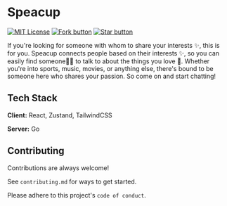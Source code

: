 # Speacup
[![MIT License](https://img.shields.io/badge/License-MIT-green.svg?&style=for-the-badge)](https://choosealicense.com/licenses/mit/) 
[![Fork button](https://img.shields.io/github/forks/Rinshin-Jalal/Chatters?label=Fork&style=for-the-badge)](https://github.com/Rinshin-Jalal/Chatters/fork)
[![Star button](https://img.shields.io/github/stars/Rinshin-Jalal/Chatters?style=for-the-badge)](https://github.com/Rinshin-Jalal/Chatters/star)



If you're looking for someone with whom to share your interests ✨, this is for you. Speacup connects people based on their interests ✨, so you can easily find someone🦸‍♂️ to talk to about the things you love 🙌. Whether you're into sports, music, movies, or anything else, there's bound to be someone here who shares your passion. So come on and start chatting!



## Tech Stack

**Client:** React, Zustand, TailwindCSS

**Server:** Go


## Contributing

Contributions are always welcome!

See `contributing.md` for ways to get started.

Please adhere to this project's `code of conduct`.



